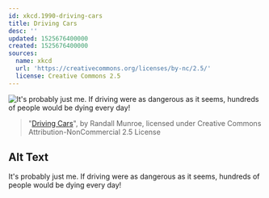 ```yaml
---
id: xkcd.1990-driving-cars
title: Driving Cars
desc: ''
updated: 1525676400000
created: 1525676400000
sources:
  name: xkcd
  url: 'https://creativecommons.org/licenses/by-nc/2.5/'
  license: Creative Commons 2.5
---
```

![It's probably just me. If driving were as dangerous as it seems, hundreds of people would be dying every day!](https://imgs.xkcd.com/comics/driving_cars.png)
> "[Driving Cars](https://xkcd.com/1990/)", by Randall Munroe, licensed under Creative Commons Attribution-NonCommercial 2.5 License

## Alt Text
It's probably just me. If driving were as dangerous as it seems, hundreds of people would be dying every day!
